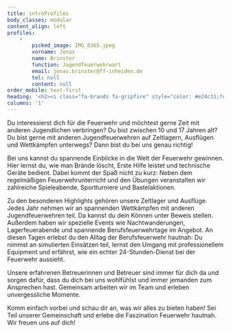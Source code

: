 ```yaml
---
title: introProfiles
body_classes: modular
content_align: left
profiles:
    -
        picked_image: IMG_0365.jpeg
        vorname: Jonas
        name: Brinster
        function: Jugendfeuerwehrwart
        email: jonas.brinster@ff-inheiden.de
        tel: null
        content: null
order_mobile: text-first
heading: '<h2><i class="fa-brands fa-gripfire" style="color: #e24c31;font-size: 1.7em"></i> Jugendfeuerwehr</h2>'
columns: '1'
---
```


Du interessierst dich für die Feuerwehr und möchtest gerne Zeit mit anderen Jugendlichen verbringen? Du bist zwischen 10 und 17 Jahren alt? Du bist gerne mit anderen Jugendfeuerwehren auf Zeltlagern, Ausflügen und Wettkämpfen unterwegs? Dann bist du bei uns genau richtig!

Bei uns kannst du spannende Einblicke in die Welt der Feuerwehr gewinnen. Hier lernst du, wie man Brände löscht, Erste Hilfe leistet und technische Geräte bedient. Dabei kommt der Spaß nicht zu kurz: Neben dem regelmäßigen Feuerwehrunterricht und den Übungen veranstalten wir zahlreiche Spieleabende, Sportturniere und Bastelaktionen.

Zu den besonderen Highlights gehören unsere Zeltlager und Ausflüge. Jedes Jahr nehmen wir an spannenden Wettkämpfen mit anderen Jugendfeuerwehren teil. Da kannst du dein Können unter Beweis stellen. Außerdem haben wir spezielle Events wie Nachtwanderungen, Lagerfeuerabende und spannende Berufsfeuerwehrtage im Angebot. An diesen Tagen erlebst du den Alltag der Berufsfeuerwehr hautnah: Du nimmst an simulierten Einsätzen teil, lernst den Umgang mit professionellem Equipment und erfährst, wie ein echter 24-Stunden-Dienst bei der Feuerwehr aussieht.

Unsere erfahrenen Betreuerinnen und Betreuer sind immer für dich da und sorgen dafür, dass du dich bei uns wohlfühlst und immer jemanden zum Ansprechen hast. Gemeinsam arbeiten wir im Team und erleben unvergessliche Momente.

Komm einfach vorbei und schau dir an, was wir alles zu bieten haben! Sei Teil unserer Gemeinschaft und erlebe die Faszination Feuerwehr hautnah. Wir freuen uns auf dich!